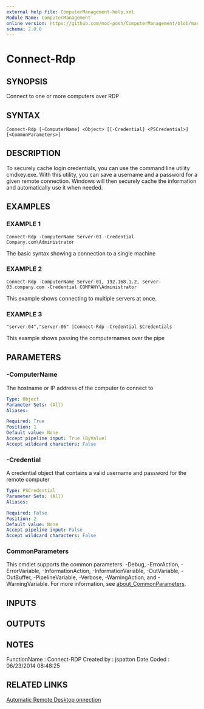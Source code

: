 ```yaml
---
external help file: ComputerManagement-help.xml
Module Name: ComputerManagement
online version: https://github.com/mod-posh/ComputerManagement/blob/master/docs/Connect-Rdp.md#connect-rdp
schema: 2.0.0
---
```


# Connect-Rdp

## SYNOPSIS
Connect to one or more computers over RDP

## SYNTAX

```
Connect-Rdp [-ComputerName] <Object> [[-Credential] <PSCredential>] [<CommonParameters>]
```

## DESCRIPTION
To securely cache login credentials, you can use the command line utility
cmdkey.exe.
With this utility, you can save a username and a password for
a given remote connection.
Windows will then securely cache the information
and automatically use it when needed.

## EXAMPLES

### EXAMPLE 1
```
Connect-Rdp -ComputerName Server-01 -Credential Company.com\Administrator
```

The basic syntax showing a connection to a single machine

### EXAMPLE 2
```
Connect-Rdp -ComputerName Server-01, 192.168.1.2, server-03.company.com -Credential COMPANY\Administrator
```

This example shows connecting to multiple servers at once.

### EXAMPLE 3
```
"server-04","server-06" |Connect-Rdp -Credential $Credentials
```

This example shows passing the computernames over the pipe

## PARAMETERS

### -ComputerName
The hostname or IP address of the computer to connect to

```yaml
Type: Object
Parameter Sets: (All)
Aliases:

Required: True
Position: 1
Default value: None
Accept pipeline input: True (ByValue)
Accept wildcard characters: False
```

### -Credential
A credential object that contains a valid username and password for
the remote computer

```yaml
Type: PSCredential
Parameter Sets: (All)
Aliases:

Required: False
Position: 2
Default value: None
Accept pipeline input: False
Accept wildcard characters: False
```

### CommonParameters
This cmdlet supports the common parameters: -Debug, -ErrorAction, -ErrorVariable, -InformationAction, -InformationVariable, -OutVariable, -OutBuffer, -PipelineVariable, -Verbose, -WarningAction, and -WarningVariable. For more information, see [about_CommonParameters](http://go.microsoft.com/fwlink/?LinkID=113216).

## INPUTS

## OUTPUTS

## NOTES
FunctionName : Connect-RDP
Created by   : jspatton
Date Coded   : 06/23/2014 08:48:25

## RELATED LINKS

[Automatic Remote Desktop onnection](http://www.powershellmagazine.com/2014/04/18/automatic-remote-desktop-connection/)

